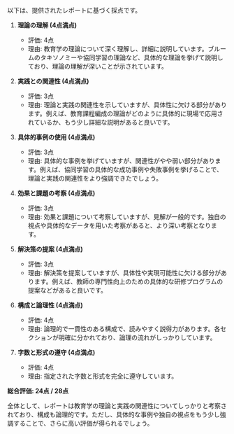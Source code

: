 以下は、提供されたレポートに基づく採点です。

1. **理論の理解 (4点満点)**
   - 評価: 4点
   - 理由: 教育学の理論について深く理解し、詳細に説明しています。ブルームのタキソノミーや協同学習の理論など、具体的な理論を挙げて説明しており、理論の理解が深いことが示されています。

2. **実践との関連性 (4点満点)**
   - 評価: 3点
   - 理由: 理論と実践の関連性を示していますが、具体性に欠ける部分があります。例えば、教育課程編成の理論がどのように具体的に現場で応用されているか、もう少し詳細な説明があると良いです。

3. **具体的事例の使用 (4点満点)**
   - 評価: 3点
   - 理由: 具体的な事例を挙げていますが、関連性がやや弱い部分があります。例えば、協同学習の具体的な成功事例や失敗事例を挙げることで、理論と実践の関連性をより強調できたでしょう。

4. **効果と課題の考察 (4点満点)**
   - 評価: 3点
   - 理由: 効果と課題について考察していますが、見解が一般的です。独自の視点や具体的なデータを用いた考察があると、より深い考察となります。

5. **解決策の提案 (4点満点)**
   - 評価: 3点
   - 理由: 解決策を提案していますが、具体性や実現可能性に欠ける部分があります。例えば、教師の専門性向上のための具体的な研修プログラムの提案などがあると良いです。

6. **構成と論理性 (4点満点)**
   - 評価: 4点
   - 理由: 論理的で一貫性のある構成で、読みやすく説得力があります。各セクションが明確に分かれており、論理の流れがしっかりしています。

7. **字数と形式の遵守 (4点満点)**
   - 評価: 4点
   - 理由: 指定された字数と形式を完全に遵守しています。

**総合評価: 24点 / 28点**

全体として、レポートは教育学の理論と実践の関連性についてしっかりと考察されており、構成も論理的です。ただし、具体的な事例や独自の視点をもう少し強調することで、さらに高い評価が得られるでしょう。